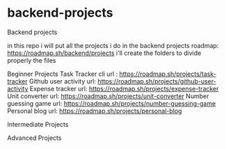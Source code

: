 # backend-projects
Backend projects

in this repo i will put all the projects i do in the 
backend projects roadmap: https://roadmap.sh/backend/projects
i'll create the folders to divide properly the files 

Beginner Projects 
  Task Tracker cli url : https://roadmap.sh/projects/task-tracker
  Github user activity url: https://roadmap.sh/projects/github-user-activity
  Expense tracker url: https://roadmap.sh/projects/expense-tracker
  Unit converter url: https://roadmap.sh/projects/unit-converter
  Number guessing game url: https://roadmap.sh/projects/number-guessing-game
  Personal blog url: https://roadmap.sh/projects/personal-blog

Intermediate Projects

Advanced Projects
